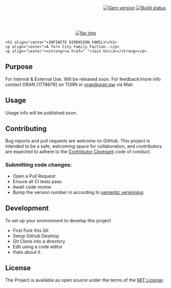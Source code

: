 <p align="right">
    <a href=""><img src="https://badge.fury.io/rb/just-the-docs.svg" alt="Gem version"></a> <a href=""><img src="https://github.com/pmarsceill/just-the-docs/workflows/Master%20branch%20CI/badge.svg" alt="Build status"></a>
</p>
<br><br>
<p align="center">
    <a href=""><img src="https://factionimages.torn.com/56611a5e-521b-4edd-1778676.jpg" alt="fac img"></a>

    <h1 align="center">INFINITE DIMENSION FAMILY</h1>
    <p align="center">A Torn City Family Faction..</p>
    <p align="center"><strong><a href=" ">Join Us</a></strong></p>
    

</p>

## Purpose

For Internal & External Use.
Will be released soon.
For feedback/more info contact ORAN [1778676] on TORN or oran@oran.pw via Mail.

## Usage

Usage info will be published soon.

## Contributing

Bug reports and pull requests are welcome on GitHub. This project is intended to be a safe, welcoming space for collaboration, and contributors are expected to adhere to the [Contributor Covenant](http://contributor-covenant.org) code of conduct.

### Submitting code changes:

- Open a Pull Request
- Ensure all CI tests pass
- Await code review
- Bump the version number in according to [semantic versioning](https://semver.org/).

## Development

To set up your environment to develop this project

- First Fork this Git
- Setup Github Desktop
- Git Clone into a directory
- Edit using a code editor
- thats about it. 


## License

The Project is available as open source under the terms of the [MIT License](http://opensource.org/licenses/MIT).
